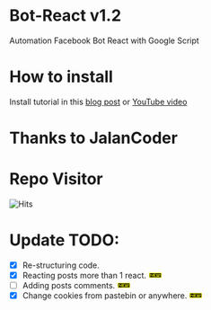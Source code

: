 
# Bot-React v1.2
Automation Facebook Bot React with Google Script

# How to install
Install tutorial in this [blog post](https://jalancoder.blogspot.com/2018/04/cara-membuat-bot-reaction-dengan.html?m=1) or [YouTube video](https://youtu.be/hEModq8ZAUc)

# Thanks to JalanCoder
# Repo Visitor
![Hits](https://hits.sh/github.com/403Code/Bot-React.svg)

# Update TODO:
- [x] Re-structuring code.
- [x] Reacting posts more than 1 react. ![new](https://raw.githubusercontent.com/403Code/403Code/main/picture/new.gif)
- [ ] Adding posts comments. ![new](https://raw.githubusercontent.com/403Code/403Code/main/picture/new.gif)
- [x] Change cookies from pastebin or anywhere. ![new](https://raw.githubusercontent.com/403Code/403Code/main/picture/new.gif)
